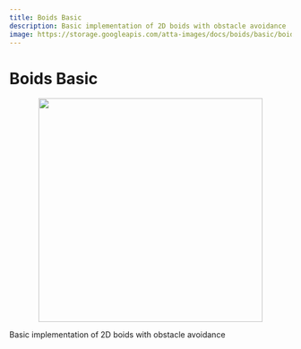 ```yaml
---
title: Boids Basic
description: Basic implementation of 2D boids with obstacle avoidance
image: https://storage.googleapis.com/atta-images/docs/boids/basic/boids-basic.gif
---
```

# Boids Basic

<div align="center">
  <img src="https://storage.googleapis.com/atta-images/docs/boids/basic/boids-basic.gif" height="400">
</div>

Basic implementation of 2D boids with obstacle avoidance
